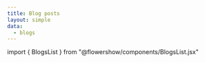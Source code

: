 ```yaml
---
title: Blog posts
layout: simple
data:
  - blogs
---
```


import { BlogsList } from "@flowershow/components/BlogsList.jsx"

<BlogsList blogs={blogs}/>
